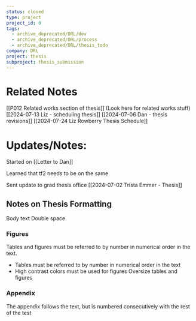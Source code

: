```yaml
---
status: closed
type: project
project_id: 0
tags:
  - archive_deprecated/DRL/dev
  - archive_deprecated/DRL/process
  - archive_deprecated/DRL/thesis_todo
company: DRL
project: thesis
subproject: thesis_submission
---
```

# Related Notes
[[P012 Related works section of thesis]] (Look here for related works stuff)
[[2024-07-13 Liz - scheduling thesis]]
[[2024-07-06 Dan - thesis revisions]]
[[2024-07-24 Liz Rowberry Thesis Schedule]]

# Updates/Notes:
Started on [[Letter to Dan]]

Learned that tf2 needs to be on the same 

Sent update to grad thesis office [[2024-07-02 Trista Emmer - Thesis]]

## Notes on Thesis Formatting
Body text
Double space

### Figures
Tables and figures must be referred to by number in numerical order in the text.
- Tables must be referred to by number in numerical order in the text
- High contrast colors must be used for figures
Oversize tables and figures

### Appendix
The appendix follows the text, but is numbered consecutively with the rest of the test

